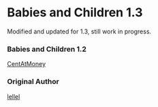 # Babies and Children 1.3
Modified and updated for 1.3, still work in progress.




### Babies and Children 1.2
[CentAtMoney](https://steamcommunity.com/sharedfiles/filedetails/?id=2373187996)

### Original Author
[lellel](https://steamcommunity.com/sharedfiles/filedetails/?id=2156451266)

